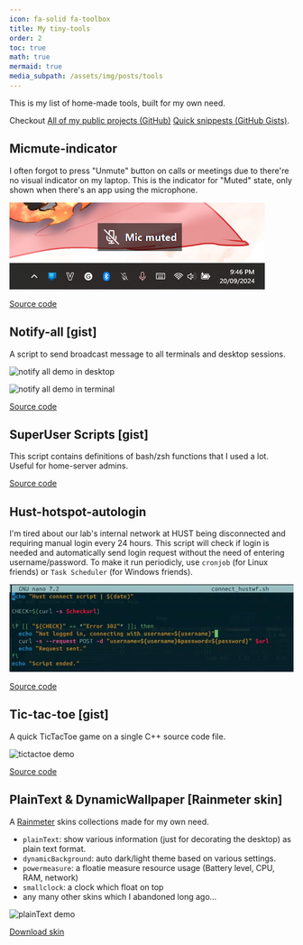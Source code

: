 ```yaml
---
icon: fa-solid fa-toolbox
title: My tiny-tools
order: 2
toc: true
math: true
mermaid: true
media_subpath: /assets/img/posts/tools
---
```


This is my list of home-made tools, built for my own need.

Checkout <i class="fa-brands fa-github"></i> <a target="_blank" href="https://github.com/jerapiblaze?tab=repositories">All of my public projects (GitHub)</a> <i class="fa-brands fa-github"></i> <a target="_blank" href="https://gist.github.com/jerapiblaze">Quick snippests (GitHub Gists)</a>.

## Micmute-indicator

I often forgot to press "Unmute" button on calls or meetings due to there're no visual indicator on my laptop. This is the indicator for "Muted" state, only shown when there's an app using the microphone.

![micmute-indicator in action](https://raw.githubusercontent.com/jerapiblaze/micmute-indicator/master/docs/img/demo2.png)

<p><i class="fa-brands fa-github"></i> <a target="_blank" href="https://github.com/jerapiblaze/micmute-indicator">Source code</a></p>

## Notify-all [gist]

A script to send broadcast message to all terminals and desktop sessions.

![notify all demo in desktop](notifyall-demo-desktop.png)

![notify all demo in terminal](notifyall-demo-sh.png)

<p><i class="fa-brands fa-github"></i> <a target="_blank" href="https://gist.github.com/jerapiblaze/211f83700042aa4f41150939292ba6c1">Source code</a></p>

## SuperUser Scripts [gist]

This script contains definitions of bash/zsh functions that I used a lot. Useful for home-server admins.

<p><i class="fa-brands fa-github"></i> <a target="_blank" href="https://gist.github.com/jerapiblaze/306249bcea52d3553518897b28414df4">Source code</a></p>

## Hust-hotspot-autologin

I'm tired about our lab's internal network at HUST being disconnected and requiring manual login every 24 hours. This script will check if login is needed and automatically send login request without the need of entering username/password. To make it run periodicly, use `cronjob` (for Linux friends) or `Task Scheduler` (for Windows friends).

![hust-hotspot-autologin source code](https://raw.githubusercontent.com/jerapiblaze/hust-hotspot-autologin/main/docs/demobash.png)

<p><i class="fa-brands fa-github"></i> <a target="_blank" href="https://github.com/jerapiblaze/hust-hotspot-autologin">Source code</a></p>

## Tic-tac-toe [gist]

A quick TicTacToe game on a single C++ source code file.

![tictactoe demo](tictactoe.png)

<p><i class="fa-brands fa-github"></i> <a target="_blank" href="https://gist.github.com/jerapiblaze/882548adcf7a83d193bb69124533707b">Source code</a></p>


## PlainText & DynamicWallpaper [Rainmeter skin]

A <a target="_blank" href="https://www.rainmeter.net/">Rainmeter</a> skins collections made for my own need.

- `plainText`: show various information (just for decorating the desktop) as plain text format. 
- `dynamicBackground`: auto dark/light theme based on various settings.
- `powermeasure`: a floatie measure resource usage (Battery level, CPU, RAM, network)
- `smallclock`: a clock which float on top
- any many other skins which I abandoned long ago...

![plainText demo](plainText-demo.png)

<p><i class="fa-solid fa-droplet"></i> <a target="_blank" href="/assets/files/plainText_0.1.rmskin">Download skin</a></p>

